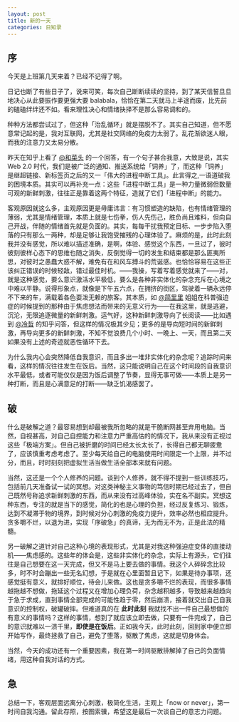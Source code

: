 ```yaml
---
layout: post
title: 新的一天
categories: 日知录
---
```


## 序
今天是上班第几天来着？已经不记得了啊。

日记也断了有些日子了，说来可笑，每次自己断断续续的坚持，到了某天信誓旦旦地决心从此要振作要更强大要 balabala，恰恰在第二天就马上半途而废，比先前的磕磕绊绊还不如。看来理性决心和情绪抉择不是那么容易调和的。

种种方法都尝试过了，但这种「治乱循环」就是摆脱不了。其实自己知道，但不愿意常记起的是，我对互联网，尤其是社交网络的免疫力太弱了。乱花渐欲迷人眼，而我的注意力又太易分散。

昨天在知乎上看了 [@和菜头](http://www.hecaitou.com/blogs/hecaitou/) 的一个回答，有一个句子甚合我意，大致是说，其实 Web 2.0 时代，我们是被广泛的通知、推送系统给「饲养」了，而这种「饲养」是继超链接、新标签页之后的又一「伟大的进程中断工具」。此言得之,一语道破我的困境本质。其实可以再补充一点：这些「进程中断工具」是一种力量微弱但数量可观的新鲜刺激，往往正是靠着这两个特征，造就了它们「进程中断」的能力。

客观原因就这么多，主观原因更是毋庸讳言：有习惯塑造的缺陷，也有情绪管理的薄弱，尤其是情绪管理，本质上就是七伤拳，伤人先伤己，胜负尚且难料，但向自己开战，伴随的情绪首先就是负面的。其实，每每干扰我预定目标、一步步陷入堕落的只有那么一两种，却是足够让我饱受摧残的心理体验了。麻烦的是，此时此刻我并没有感觉，所以难以描述准确，是啊，体验、感觉这个东西，一旦过了，彼时彼刻彼样心态下的思维也随之消失，反倒觉得一切的发生和结束都是那么匪夷所思，对彼时之愚蠢大惑不解，难免有在和风车搏斗的荒诞感。也恰恰容易在这些正该纠正错误的时候轻敌，错过最佳时机。——我操，写着写着感觉就来了——对，就是这种感觉，要么意识激活水平极低，要么是各种非实体化的杂念充斥在心境之中难以平静。说得形象点，就像是下午五六点，在拥挤的街区，驾驶着一辆永远停不下来的车，满载着各色耍泼无赖的旅客。其本质，如 [@简里里](http://www.douban.com/people/58600475/) 姐姐在科普强迫症的时候提到的那种由于焦虑想法而带来的无意义行为——在我这里，就是逃避，沉沦，无限追逐微量的新鲜刺激。运气好，这种新鲜刺激导向了长阅读——比如遇到 [@冷哲](http://www.zhihu.com/people/leng-zhe) 的知乎问答，但这样的情况极其少见；更多的是导向短时间的新鲜刺激，再导向更多的新鲜刺激，不知不觉浪费几个小时、一晚上、一天，而且第二天如果没有上述的奇迹就恶性循环下去。

为什么我内心会突然降低自我意识，而且多出一堆非实体化的杂念呢？追踪时间来看，这样的情况往往发生在饭后。当然，这只能说明自己在这个时间段的自我意识水平最低，或者可能仅仅是因为饭后调整了节奏，显得无事可做——本质上是另一种打断，而且是心满意足的打断——缺乏饥渴感罢了。

## 破

什么是破解之道？最容易想到却最被我所忽略的就是干脆断网甚至弃用电脑。当然，自视甚高，对自己自控能力和注意力严重高估的的情况下，我从来没有正视过这些「极端方案」。但自己被折磨的时间已经太长太长了，长得自己都无聊疲惫了，应该慎重考虑考虑了。至少每天给自己的电脑使用时间限定一个上限，并不过分，而且，时时刻刻把虚拟生活当做生活全部本来就有问题。

当然，这还是一个个人修养的问题。谈到个人修养，就不得不提到一些训练技巧，包括前几天准备试一试的冥想。对这类神秘主义事物的笃信时期已经过去了，但自己既然号称追求新鲜刺激的东西，而从来没有过高峰体验，实在名不副实。冥想这种东西，专注的就是当下的感觉，简化的也是心理的负担，经过反复练习、锻炼，达到不凝滞于物的境界，到时候对分心刺激的免疫力提升，效率必然也相应提升。贪多嚼不烂，以退为进，实现「序破急」的真谛，无为而无不为，正是此法的精髓。

另一破解之道针对自己这种心境的表现形式，尤其是对我这种强迫症变体的直接动机——焦虑感的。这些年的体会是，这些非实体化的杂念，实际上有源头，它们往往是自己想要在这一天完成，但又不是马上要去做的事情。我这个人碎碎念比较多，时不时会蹦出一些无名幻想，于是就在心里面暂且记下，如果是待办事项，还感觉挺有意义，就排好顺位，待会儿来做。这也是贪多嚼不烂的表现，而很多事情越拖越不想做，拖延这个过程又在增加心理负荷，杂念越积越多，导致越来越趋向于急于求成，直到事情全部完成的可能性趋于零，然后崩溃，接着就交出自己自我意识的控制权，破罐破摔。但难道真的在 **此时此刻** 我就找不出一件自己最想做的有意义的事情吗？这样的事情，想到了就应该立即去做，只要有一件完成了，自己的意识就难以一溃千里，**即使是在饭后**。正如我今天，此时此刻，回到家中便立即开始写作，最终拯救了自己，避免了堕落，驱散了焦虑，这就是切身体会。

当然，今天的成功还有一个重要因素，我在第一时间驱散排解掉了自己的负面情绪，用这种自我对话的方式。

## 急
总结一下，客观层面远离分心刺激，极简化生活，主观上「now or never」，第一时间自我沟通。留此存照，按图索骥，希望这是最后一次谈自己的意志力问题。
